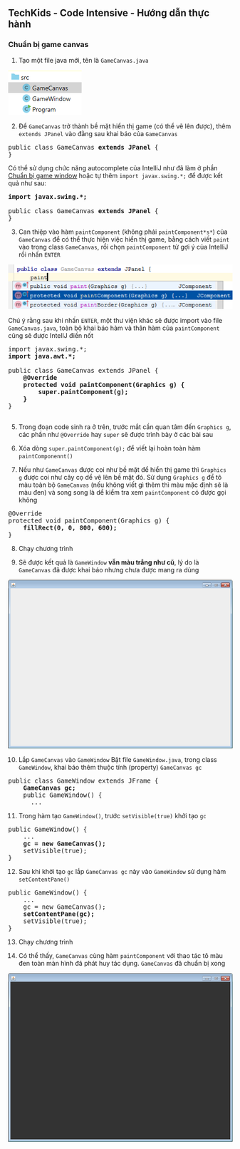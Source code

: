 ## TechKids - Code Intensive - Hướng dẫn thực hành
### Chuẩn bị game canvas

1. Tạo một file java mới, tên là `GameCanvas.java`

![Create game canvas](images/setup_game_canvas/create_game_canvas_file.png)

2. Để `GameCanvas` trở thành bề mặt hiển thị game (có thể vẽ lên được), thêm `extends JPanel` vào đằng sau khai báo của `GameCanvas`

<pre>
public class GameCanvas <b>extends JPanel</b> {
}
</pre>

Có thể sử dụng chức năng autocomplete của IntelliJ như đã làm ở phần [Chuẩn bị game window](setup_game_window.md) hoặc tự thêm `import javax.swing.*;` để được kết quả như sau:

<pre>
<b>import javax.swing.*;</b>

public class GameCanvas <b>extends JPanel</b> {
}
</pre>

3. Can thiệp vào hàm `paintComponent` (không phải `paintComponent*s*`) của `GameCanvas` để có thể thực hiện việc hiển thị game, bằng cách viết `paint` vào trong class `GameCanvas`, rồi chọn `paintComponent` từ gợi ý của IntelliJ rồi nhấn `ENTER`

![Override paint component](images/setup_game_canvas/override_paint_component.png)

Chú ý rằng sau khi nhấn `ENTER`, một thư viện khác sẽ được import vào file `GameCanvas.java`, toàn bộ khai báo hàm và thân hàm của `paintComponent` cũng sẽ được IntellJ điền nốt

<pre>
import javax.swing.*;
<b>import java.awt.*;</b>

public class GameCanvas extends JPanel {
    <b>@Override
    protected void paintComponent(Graphics g) {
        super.paintComponent(g);
    }</b>
}

</pre>

5. Trong đoạn code sinh ra ở trên, trước mắt cần quan tâm đến `Graphics g`, các phần như `@Override` hay `super` sẽ được trình bày ở các bài sau

6. Xóa dòng `super.paintComponent(g);` để viết lại hoàn toàn hàm `paintComponennt()`

7. Nếu như `GameCanvas` được coi như bề mặt để hiển thị game thì `Graphics g` được coi như cây cọ dể vẽ lên bề mặt đó. Sử dụng `Graphics g` để tô màu toàn bộ `GameCanvas` (nếu không viết gì thêm thì màu mặc định sẽ là màu đen) và song song là dể kiểm tra xem `paintComponent` có được gọi không

<pre>
@Override
protected void paintComponent(Graphics g) {
    <b>fillRect(0, 0, 800, 600);</b>
}
</pre>

8. Chạy chương trình

9. Sẽ được kết quả là `GameWindow` <b>vẫn màu trắng như cũ</b>, lý do là `GameCanvas` đã được khai báo nhưng chưa được mang ra dùng

![Window without canvas](images/setup_game_canvas/window_without_canvas.png)

10. Lắp `GameCanvas` vào `GameWindow`
Bật file `GameWindow.java`, trong class `GameWindow`, khai báo thêm thuộc tính (property) `GameCanvas gc`

<pre>
public class GameWindow extends JFrame {
    <b>GameCanvas gc;</b>
    public GameWindow() {
      ...
</pre>

11. Trong hàm tạo `GameWindow()`, trước `setVisible(true)` khởi tạo `gc`

<pre>
public GameWindow() {
    ...
    <b>gc = new GameCanvas();</b>
    setVisible(true);
}
</pre>

12. Sau khi khởi tạo `gc` lắp `GameCanvas gc` này vào `GameWindow` sử dụng hàm `setContentPane()`

<pre>
public GameWindow() {
    ...
    gc = new GameCanvas();
    <b>setContentPane(gc);</b>
    setVisible(true);
}
</pre>

13. Chạy chương trình

14. Có thể thấy, `GameCanvas` cùng hàm `paintComponent` với thao tác tô màu đen toàn màn hình đã phát huy tác dụng. `GameCanvas` đã chuẩn bị xong

![Black filled canvas](images/setup_game_canvas/black_filled_canvas.png)